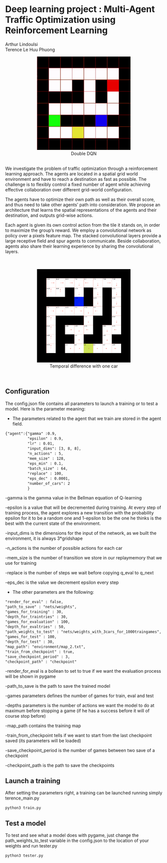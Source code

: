 # Deep learning project : Multi-Agent Traffic Optimization using Reinforcement Learning

Arthur Lindoulsi <br>
Terence Le Huu Phuong <br>

<p align="center">
<img  alt="double dqn" src="3_cars_gif.gif" width="300">
<br>
Double DQN
</p>

<br>
We investigate the problem of traffic optimization through a reinforcement learning approach.
The agents are located in a spatial grid world environment and have to reach a destination as fast as possible.
The challenge is to flexibly control a fixed number of agent while achieving effective collaboration over different grid-world configuration.

The agents have to optimize their own path as well as their overall score, and thus need to take other agents’ path into consideration. We propose an architecture that learns the spatial representations of the agents and their destination, and outputs grid-wise actions.

Each agent is given its own control action from the tile it stands on, in order to maximize the group’s reward. We employ a convolutional network as policy over a pixels feature map. The stacked convolutional layers provide a large receptive field and spur agents to communicate.
Beside collaboration, agents also share their learning experience by sharing the convolutional layers.
<br>
<br>
<br>

<p align="center">
<img  alt="temporal difference" src="temporal_difference.png" width="300">
<br>
Temporal difference with one car
</p>
<br>

## Configuration
The config.json file contains all parameters to launch a training or to test a model. Here is the parameter meaning:

 * The parameters related to the agent that we train are stored in the agent field.

```
{"agent":{"gamma" :0.9,
          "epsilon" : 0.9,
          "lr" : 0.01,
          "input_dims": [3, 8, 8],
          "n_actions" : 5,
          "mem_size" : 128,
          "eps_min" : 0.1,
          "batch_size" : 64,
          "replace" : 100,
          "eps_dec" : 0.0001,
          "number_of_cars": 2
          }
```
-gamma is the gamma value in the Bellman equation of Q-learning

-epsilon is a value that will be decremented during training. At every step of training process, 
the agent explores a new transition with the probability epsilon for it to be a random one and 1-epsilon to be
the one he thinks is the best with the current state of the environment.

-input_dims is the dimensions for the input of the network, as we built the environment, it is always 3*gridshape

-n_actions is the number of possible actions for each car

-mem_size is the number of transition we store in our replaymemory that we use for training

-replace is the number of steps we wait before copying q_eval to q_next

-eps_dec is the value we decrement epsilon every step

* The other parameters are the following:

```
"render_for_eval" : false,
"path_to_save" : "nets/weights",
"games_for_training" : 30,
"depth_for_traintries" : 30,
"games_for_evaluation" : 100,
"depth_for_evaltries" : 50,
"path_weights_to_test" : "nets/weights_with_3cars_for_1000traingames",
"games_for_test" : 100,
"depth_for_test" : 30,
"map_path": "environment/map_2.txt",
"train_from_checkpoint" : true,
"save_checkpoint_period" : 3,
"checkpoint_path" : "checkpoint"
```
-render_for_eval is a bollean to set to true if we want the evaluation process will be shown in pygame

-path_to_save is the path to save the trained model

-games parameters defines the number of games for train, eval and test

-depths parameters is the number of actions we want the model to do at maximum before stopping a game (if he has 
a success before it will of course stop before)

-map_path contains the training map

-train_from_checkpoint tells if we want to start from the last checkpoint saved (its parameters will be loaded)

-save_checkpoint_period is the number of games between two save of a checkpoint

-checkpoint_path is the path to save the checkpoints

## Launch a training

After setting the parameters right, a training can be launched running simply terence_main.py
```
python3 train.py
```
 
 ## Test a model
 
 To test and see what a model does with pygame, just change the path_weights_to_test variable in the config.json to the location 
 of your weights and run tester.py
 
 ```
 python3 tester.py
 ```
